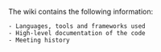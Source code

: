 The wiki contains the following information:

	- Languages, tools and frameworks used
	- High-level documentation of the code
	- Meeting history